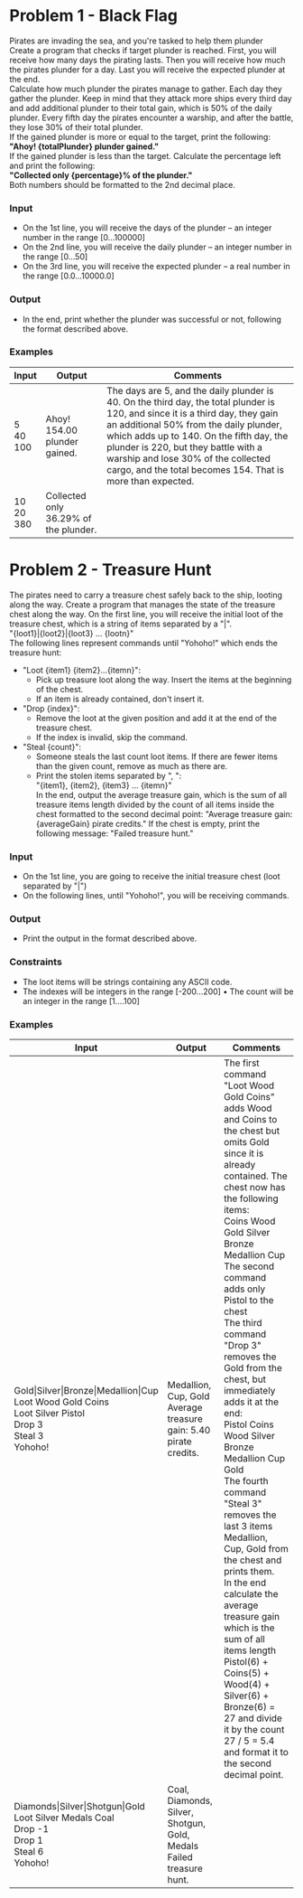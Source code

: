 # Problem 1 - Black Flag 

Pirates are invading the sea, and you're tasked to help them plunder  
Create a program that checks if target plunder is reached. First, you will receive how many days the pirating lasts. Then you will receive how much the pirates plunder for a day. Last you will receive the expected plunder at the end.  
Calculate how much plunder the pirates manage to gather. Each day they gather the plunder. Keep in mind that they attack more ships every third day and add additional plunder to their total gain, which is 50% of the daily plunder. Every fifth day the pirates encounter a warship, and after the battle, they lose 30% of their total plunder.  
If the gained plunder is more or equal to the target, print the following:  
**"Ahoy! {totalPlunder} plunder gained."**  
If the gained plunder is less than the target. Calculate the percentage left and print the following:   
**"Collected only {percentage}% of the plunder."**  
Both numbers should be formatted to the 2nd decimal place.
### Input
*	On the 1st line, you will receive the days of the plunder – an integer number in the range [0…100000]
*	On the 2nd line, you will receive the daily plunder – an integer number in the range [0…50]
*	On the 3rd line, you will receive the expected plunder – a real number in the range [0.0…10000.0]
### Output
*	 In the end, print whether the plunder was successful or not, following the format described above.
### Examples

| Input | Output | Comments |
| ----- | ------ | -------- |
| 5<br />40<br />100 | Ahoy! 154.00 plunder gained. | The days are 5, and the daily plunder is 40. On the third day, the total plunder is 120, and since it is a third day, they gain an additional 50% from the daily plunder, which adds up to 140. On the fifth day, the plunder is 220, but they battle with a warship and lose 30% of the collected cargo, and the total becomes 154. That is more than expected. |
| 10<br />20<br />380 | Collected only 36.29% of the plunder. | |

# Problem 2 - Treasure Hunt

The pirates need to carry a treasure chest safely back to the ship, looting along the way.
Create a program that manages the state of the treasure chest along the way. On the first line, you will receive the initial loot of the treasure chest, which is a string of items separated by a "|".  
"{loot1}|{loot2}|{loot3} … {lootn}"  
The following lines represent commands until "Yohoho!" which ends the treasure hunt:  
*	"Loot {item1} {item2}…{itemn}":
    *	Pick up treasure loot along the way. Insert the items at the beginning of the chest. 
    *	If an item is already contained, don't insert it.
*	"Drop {index}":
    *	Remove the loot at the given position and add it at the end of the treasure chest. 
    *	If the index is invalid, skip the command.
*	"Steal {count}":
    *	Someone steals the last count loot items. If there are fewer items than the given count, remove as much as there are. 
    *	Print the stolen items separated by ", ":  
"{item1}, {item2}, {item3} … {itemn}"  
In the end, output the average treasure gain, which is the sum of all treasure items length divided by the count of all items inside the chest formatted to the second decimal point:
"Average treasure gain: {averageGain} pirate credits."
If the chest is empty, print the following message:
"Failed treasure hunt."
### Input
*	On the 1st line, you are going to receive the initial treasure chest (loot separated by "|")
*	On the following lines, until "Yohoho!", you will be receiving commands.
### Output
*	Print the output in the format described above.
### Constraints
*	The loot items will be strings containing any ASCII code.
*	The indexes will be integers in the range [-200…200]
•	The count will be an integer in the range [1….100]
### Examples

| Input | Output | Comments |
| ----- | ------ | -------- |
| Gold\|Silver\|Bronze\|Medallion\|Cup<br />Loot Wood Gold Coins<br />Loot Silver Pistol<br />Drop 3<br />Steal 3<br />Yohoho! | Medallion, Cup, Gold<br />Average treasure gain: 5.40 pirate credits. | The first command "Loot Wood Gold Coins" adds Wood and Coins to the chest but omits Gold since it is already contained. The chest now has the following items:<br />Coins Wood Gold Silver Bronze Medallion Cup<br />The second command adds only Pistol to the chest<br />The third command "Drop 3" removes the Gold from the chest, but immediately adds it at the end:<br />Pistol Coins Wood Silver Bronze Medallion Cup Gold<br />The fourth command "Steal 3" removes the last 3 items Medallion, Cup, Gold from the chest and prints them. <br />In the end calculate the average treasure gain which is the sum of all items length Pistol(6) + Coins(5) + Wood(4)  + Silver(6) + Bronze(6) = 27 and divide it by the count 27 / 5 = 5.4 and format it to the second decimal point. |
| Diamonds\|Silver\|Shotgun\|Gold<br />Loot Silver Medals Coal<br />Drop -1<br />Drop 1<br />Steal 6<br />Yohoho! | Coal, Diamonds, Silver, Shotgun, Gold, Medals<br />Failed treasure hunt. |   |
